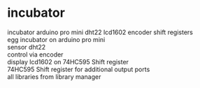 # incubator
incubator arduino pro mini dht22 lcd1602 encoder shift registers<br>
egg incubator on arduino pro mini <br>
sensor dht22<br>
control via encoder<br>
display lcd1602 on 74HC595 Shift register<br>
74HC595 Shift register for additional output ports<br>
all libraries from library manager<br>


